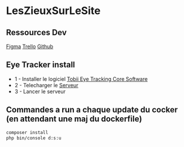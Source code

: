 # LesZieuxSurLeSite

## Ressources Dev

[Figma](https://www.figma.com/file/IeNhL3uRymq7BhU46ioI6x/LesZieuxSurLeSite?type=design&node-id=4%3A53&mode=design&t=eFrSl7poUwrLj7Hz-1)
[Trello](https://trello.com/b/NIHLeh30/lesyeuxdusite)
[Github](https://github.com/Pacefiregab/LesZieuxSurLeSite)

## Eye Tracker install

- 1 - Installer le logiciel [Tobii Eye Tracking Core Software](https://files.update.tech.tobii.com/Tobii_Eye_Tracking_Core_v2.13.1.7294_x86.exe)
- 2 - Telecharger le [Serveur](https://github.com/rezreal/Tobii-EyeX-Web-Socket-Server/releases/tag/v1.0.1)
- 3 - Lancer le serveur

## Commandes a run a chaque update du cocker (en attendant une maj du dockerfile)

```bash
composer install
php bin/console d:s:u
```
